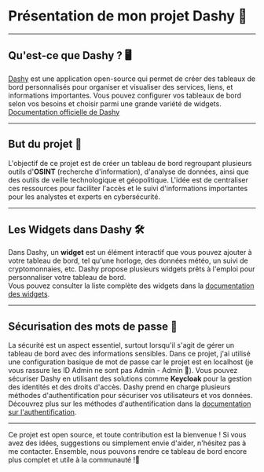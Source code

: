 # Présentation de mon projet Dashy 🚀

---

## Qu'est-ce que Dashy ? 🖥️

[Dashy](https://dashy.to) est une application open-source qui permet de créer des tableaux de bord personnalisés pour organiser et visualiser des services, liens, et informations importantes. Vous pouvez configurer vos tableaux de bord selon vos besoins et choisir parmi une grande variété de widgets.  
[Documentation officielle de Dashy](https://dashy.to/docs)

---

## But du projet 🎯

L'objectif de ce projet est de créer un tableau de bord regroupant plusieurs outils d'**OSINT** (recherche d'information), d'analyse de données, ainsi que des outils de veille technologique et géopolitique. L'idée est de centraliser ces ressources pour faciliter l'accès et le suivi d'informations importantes pour les analystes et experts en cybersécurité.

---

## Les Widgets dans Dashy 🛠️

Dans Dashy, un **widget** est un élément interactif que vous pouvez ajouter à votre tableau de bord, tel qu'une horloge, des données météo, un suivi de cryptomonnaies, etc. Dashy propose plusieurs widgets prêts à l'emploi pour personnaliser votre tableau de bord.  
Vous pouvez consulter la liste complète des widgets dans la [documentation des widgets](https://dashy.to/docs/widgets).

---

## Sécurisation des mots de passe 🔐

La sécurité est un aspect essentiel, surtout lorsqu'il s'agit de gérer un tableau de bord avec des informations sensibles. Dans ce projet, j'ai utilisé une configuration basique de mot de passe car le projet est en localhost (je vous rassure les ID Admin ne sont pas Admin - Admin 🤣). Vous pouvez sécuriser Dashy en utilisant des solutions comme **Keycloak** pour la gestion des identités et des droits d'accès. Dashy prend en charge plusieurs méthodes d'authentification pour sécuriser vos utilisateurs et vos données.  
Découvrez plus sur les méthodes d'authentification dans la [documentation sur l'authentification]([https://dashy.to/docs/auth](https://dashy.to/docs/authentication/)).

---

Ce projet est open source, et toute contribution est la bienvenue ! Si vous avez des idées, suggestions ou simplement envie d'aider, n'hésitez pas à me contacter. Ensemble, nous pouvons rendre ce tableau de bord encore plus complet et utile à la communauté !🥳

